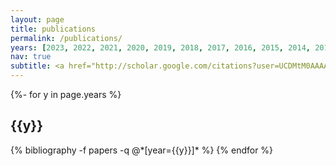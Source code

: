 ```yaml
---
layout: page
title: publications
permalink: /publications/
years: [2023, 2022, 2021, 2020, 2019, 2018, 2017, 2016, 2015, 2014, 2012]
nav: true
subtitle: <a href="http://scholar.google.com/citations?user=UCDMtM0AAAAJ&hl=en"> Google Scholar </a> is more likely to be up to date.
---
```

<!-- _pages/publications.md -->
<div class="publications">

{%- for y in page.years %}
  <h2 class="year">{{y}}</h2>
  {% bibliography -f papers -q @*[year={{y}}]* %}
{% endfor %}

</div>
